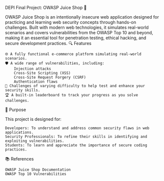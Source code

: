 DEPI Final Project: OWASP Juice Shop 🍹

OWASP Juice Shop is an intentionally insecure web application designed for practicing and learning web security concepts through hands-on challenges. Built with modern web technologies, it simulates real-world scenarios and covers vulnerabilities from the OWASP Top 10 and beyond, making it an essential tool for penetration testing, ethical hacking, and secure development practices.
🔍 Features

    🌐 A fully functional e-commerce platform simulating real-world scenarios.
    🛡️ A wide range of vulnerabilities, including:
        Injection attacks
        Cross-Site Scripting (XSS)
        Cross-Site Request Forgery (CSRF)
        Authentication flaws
    🧩 Challenges of varying difficulty to help test and enhance your security skills.
    🏆 A built-in leaderboard to track your progress as you solve challenges.

🚀 Purpose

This project is designed for:

    Developers: To understand and address common security flaws in web applications.
    Security Professionals: To refine their skills in identifying and exploiting vulnerabilities.
    Students: To learn and appreciate the importance of secure coding practices.

📚 References

    OWASP Juice Shop Documentation
    OWASP Top 10 Vulnerabilities
